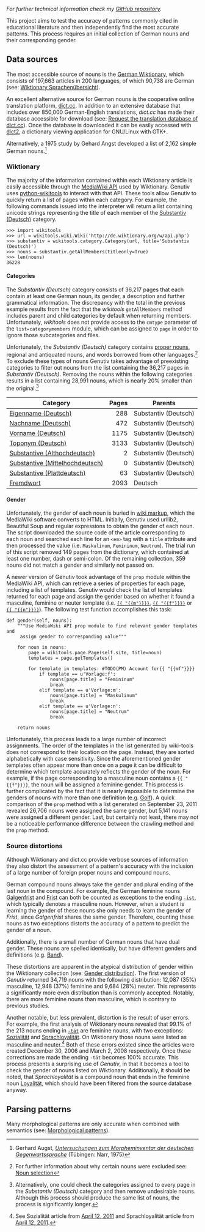 
*For further technical information check my [GitHub repository](https://github.com/pamolloy/Genutiv).*

This project aims to test the accuracy of patterns commonly cited in educational literature and then independently find the most accurate patterns. This process requires an initial collection of German nouns and their corresponding gender.

## Data sources ##
The most accessible source of nouns is the [German Wiktionary](http://de.wiktionary.org), which consists of 197,663 articles in 200 languages, of which 90,738 are German (see: [Wiktionary Sprachenübersicht](http://de.wiktionary.org/wiki/Wiktionary:Statistik/Sprachenübersicht)).

An excellent alternative source for German nouns is the cooperative online translation platform, [dict.cc](http://www.dict.cc/?s=about%3a). In addition to an extensive database that includes over 850,000 German-English translations, *dict.cc* has made their database accessible for download (see: [Request the translation database of dict.cc](http://www1.dict.cc/translation_file_request.php?l=e)). Once the database is downloaded it can be easily accessed with [dict2](http://students.mimuw.edu.pl/~lc235951/dict/index.html), a dictionary viewing application for GNU/Linux with GTK+.

Alternatively, a 1975 study by Gehard Angst developed a list of 2,162 simple German nouns.[^Augst]

### Wiktionary ###
The majority of the information contained within each Wiktionary article is easily accessible through the [MediaWiki API](http://de.wiktionary.org/w/api.php) used by Wiktionary. Genutiv uses [python-wikitools](http://code.google.com/p/python-wikitools) to interact with that API. These tools allow Genutiv to quickly return a list of pages within each category. For example, the following commands issued into the interpreter will return a list containing unicode strings representing the title of each member of the [Substantiv (Deutsch)](http://de.wiktionary.org/wiki/Kategorie:Substantiv_(Deutsch)) category.

```
>>> import wikitools
>>> url = wikitools.wiki.Wiki('http://de.wiktionary.org/w/api.php')
>>> substantiv = wikitools.category.Category(url, title='Substantiv (Deutsch)')
>>> nouns = substantiv.getAllMembers(titleonly=True)
>>> len(nouns)
36228
```

#### Categories ####
The _Substantiv (Deutsch)_ category consists of 36,217 pages that each contain at least one German noun, its gender, a description and further grammatical information. The discrepancy with the total in the previous example results from the fact that the _wikitools_ `getAllMembers` method includes parent and child categories by default when returning members. Unfortunately, _wikitools_ does not provide access to the `cmtype` parameter of the `list=categorymembers` module, which can be assigned to `page` in order to ignore those subcategories and files.

Unfortunately, the _Substantiv (Deutsch)_ category contains [proper nouns](http://en.wikipedia.org/wiki/Proper_noun), regional and antiquated nouns, and words borrowed from other languages.[^select] To exclude these types of nouns Genutiv takes advantage of preexisting categories to filter out nouns from the list containing the 36,217 pages in _Substantiv (Deutsch)_. Removing the nouns within the following categories results in a list containing 28,991 nouns, which is nearly 20% smaller than the original.[^page]

| Category | Pages | Parents
|-|-:|-
| [Eigenname (Deutsch)](http://de.wiktionary.org/wiki/Kategorie:Eigenname_(Deutsch)) | 288 | Substantiv (Deutsch)
| [Nachname (Deutsch)](http://de.wiktionary.org/wiki/Kategorie:Nachname_(Deutsch)) | 472 | Substantiv (Deutsch)
| [Vorname (Deutsch)](http://de.wiktionary.org/wiki/Kategorie:Vorname_(Deutsch)) | 1175 | Substantiv (Deutsch)
| [Toponym (Deutsch)](http://de.wiktionary.org/wiki/Kategorie:Toponym_(Deutsch)) | 3133 | Substantiv (Deutsch)
| [Substantive (Althochdeutsch)](http://de.wiktionary.org/wiki/Kategorie:Substantiv_(Althochdeutsch)) | 2 | Substantiv (Deutsch)
| [Substantive (Mittelhochdeutsch)](http://de.wiktionary.org/wiki/Kategorie:Substantiv_(Mittelhochdeutsch)) | 0 | Substantiv (Deutsch)
| [Substantive (Plattdeutsch)](http://de.wiktionary.org/wiki/Kategorie:Substantiv_(Plattdeutsch)) | 63 | Substantiv (Deutsch)
| [Fremdwort](http://de.wiktionary.org/wiki/Kategorie:Fremdwort) | 2093 | Deutsch

#### Gender ####
Unfortunately, the gender of each noun is buried in [wiki markup](http://en.wikipedia.org/wiki/Help:Wiki_markup), which the MediaWiki software converts to HTML. Initially, Genutiv used urllib2, Beautiful Soup and regular expressions to obtain the gender of each noun. The script downloaded the source code of the article corresponding to each noun and searched each line for an `<em>` tag with a `title` attribute and then processed the value (i.e. `Maskulinum`, `Femininum`, `Neutrum`). The trial run of this script removed 149 pages from the dictionary, which contained at least one number, dash or semi-colon. Of the remaining collection, 359 nouns did not match a gender and similarly not passed on.

A newer version of Genutiv took advantage of the `prop` module within the MediaWiki API, which can retrieve a series of properties for each page, including a list of templates. Genutiv would check the list of templates returned for each page and assign the gender based on whether it found a masculine, feminine or neuter template (i.e. [`{{ "{{m"}}}}`](http://de.wiktionary.org/wiki/Vorlage:f), [`{{ "{{f"}}}}`](http://de.wiktionary.org/wiki/Vorlage:m) or [`{{ "{{n"}}}}`](http://de.wiktionary.org/wiki/Vorlage:n)). The following test function accomplishes this task:

```
def gender(self, nouns):
    """Use MediaWiki API prop module to find relevant gender templates and
     assign gender to corresponding value"""

    for noun in nouns:
        page = wikitools.page.Page(self.site, title=noun)
        templates = page.getTemplates()

        for template in templates: #TODO(PM) Account for{{ "{{mf"}}}}
            if template == u'Vorlage:f':
                nouns[page.title] = "Femininum"
                break
            elif template == u'Vorlage:m':
                nouns[page.title] = "Maskulinum"
                break
            elif template == u'Vorlage:n':
                nouns[page.title] = "Neutrum"
                break

    return nouns
```

Unfortunately, this process leads to a large number of incorrect assignments. The order of the templates in the list  generated by wiki-tools does not correspond to their location on the page. Instead, they are sorted alphabetically with case sensitivity. Since the aforementioned gender templates often appear more than once on a page it can be difficult to determine which template accurately reflects the gender of the noun. For example, if the page corresponding to a masculine noun contains a `{{ "{{f"}}}}`, the noun will be assigned a feminine gender. This process is further complicated by the fact that it is nearly impossible to determine the genders of nouns with more than one definition (e.g. [Golf](http://de.wiktionary.org/wiki/Golf)). A quick comparison of the `prop` method with a list generated on September 23, 2011 revealed 26,706 nouns were assigned the same gender, but 5,141 nouns were assigned a different gender. Last, but certainly not least, there may not be a noticeable performance difference between the crawling method and the `prop` method.

### Source distortions ###
Although Wiktionary and dict.cc provide verbose sources of information they also distort the assessment of a pattern's accuracy with the inclusion of a large number of foreign proper nouns and compound nouns.

German compound nouns always take the gender and plural ending of the last noun in the compound. For example, the German feminine nouns [Galgenfrist](http://www.dict.cc/?s=Galgenfrist) and [Frist](http://www.dict.cc/?s=Frist) can both be counted as exceptions to the ending [`-ist`](/genutiv/ist/), which typically denotes a masculine noun. However, when a student is learning the gender of these nouns she only needs to learn the gender of *Frist*, since *Galgenfrist* shares the same gender. Therefore, counting these nouns as two exceptions distorts the accuracy of a pattern to predict the gender of a noun.

Additionally, there is a small number of German nouns that have dual gender. These nouns are spelled identically, but have different genders and definitions (e.g. [Band](http://de.wiktionary.org/wiki/Band)).

These distortions are apparent in the atypical distribution of gender within the Wiktionary collection (see: [Gender distribution](/blog/2011/08/16/gender#distribution)). The first version of _Genutiv_ returned 34,719 nouns with the following distribution: 12,087 (35%) masculine, 12,948 (37%) feminine and 9,684 (28%) neuter. This represents a significantly more even distribution than is commonly accepted. Notably, there are more feminine nouns than masculine, which is contrary to previous studies.

Another notable, but less prevalent, distortion is the result of user errors. For example, the first analysis of Wiktionary nouns revealed that 99.1% of the 213 nouns ending in [`-tät`](/genutiv/tät/) are feminine nouns, with two exceptions: [Sozialität](http://www.dict.cc/?s=Sozialität) and [Sprachloyalität](http://www.dict.cc/?s=Sprachloyalität). On Wiktionary those nouns were listed as masculine and neuter.[^taet] Both of these errors existed since the articles were created December 30, 2006 and March 2, 2008 respectively. Once these corrections are made the ending `-tät` becomes 100% accurate. This process presents a surprising use of *Genutiv*, in that it becomes a tool to check the gender of nouns listed on Wiktionary. Additionally, it should be noted, that *Sprachloyalität* is a compound noun that ends in the feminine noun [Loyalität](http://www.dict.cc/?s=Loyalität), which should have been filtered from the source database anyway.

## Parsing patterns ##
Many morphological patterns are only accurate when combined with semantics (see: [Morphological patterns](/blog/2011/08/16/gender#morphology)).

[^taet]: See Sozialität article from [April 12, 2011](http://de.wiktionary.org/w/index.php?title=Sozialität&oldid=1788875) and Sprachloyalität article from [April 12, 2011](http://de.wiktionary.org/w/index.php?title=Sprachloyalität&oldid=1786765).
[^Augst]: Gerhard Augst, *[Untersuchungen zum Morpheminventar der deutschen Gegenwartssprache](http://books.google.com/books?id=kukdAQAAIAAJ)* (Tübingen: Narr, 1975)
[^select]: For further information about why certain nouns were excluded see: [Noun selection](/blog/2011/08/16/gender/#select)
[^page]: Alternatively, one could check the categories assigned to every page in the _Substantiv (Deutsch)_ category and then remove undesirable nouns. Although this process should produce the same list of nouns, the process is significantly longer.

